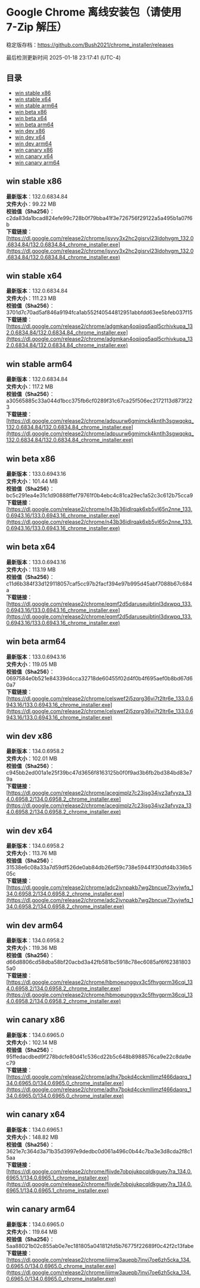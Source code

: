 # Google Chrome 离线安装包（请使用 7-Zip 解压）
稳定版存档：<https://github.com/Bush2021/chrome_installer/releases>

最后检测更新时间
2025-01-18 23:17:41 (UTC-4)

## 目录
* [win stable x86](https://github.com/Bush2021/chrome_installer?tab=readme-ov-file#win-stable-x86)
* [win stable x64](https://github.com/Bush2021/chrome_installer?tab=readme-ov-file#win-stable-x64)
* [win stable arm64](https://github.com/Bush2021/chrome_installer?tab=readme-ov-file#win-stable-arm64)
* [win beta x86](https://github.com/Bush2021/chrome_installer?tab=readme-ov-file#win-beta-x86)
* [win beta x64](https://github.com/Bush2021/chrome_installer?tab=readme-ov-file#win-beta-x64)
* [win beta arm64](https://github.com/Bush2021/chrome_installer?tab=readme-ov-file#win-beta-arm64)
* [win dev x86](https://github.com/Bush2021/chrome_installer?tab=readme-ov-file#win-dev-x86)
* [win dev x64](https://github.com/Bush2021/chrome_installer?tab=readme-ov-file#win-dev-x64)
* [win dev arm64](https://github.com/Bush2021/chrome_installer?tab=readme-ov-file#win-dev-arm64)
* [win canary x86](https://github.com/Bush2021/chrome_installer?tab=readme-ov-file#win-canary-x86)
* [win canary x64](https://github.com/Bush2021/chrome_installer?tab=readme-ov-file#win-canary-x64)
* [win canary arm64](https://github.com/Bush2021/chrome_installer?tab=readme-ov-file#win-canary-arm64)

## win stable x86
**最新版本**：132.0.6834.84  
**文件大小**：99.22 MB  
**校验值（Sha256）**：c2da83da1bcad824efe99c728b0f79bba41f3e726756f29122a5a495b1a07f6b  
**下载链接**：[https://dl.google.com/release2/chrome/jsyvy3x2hc2gisrvl23ldohvgm_132.0.6834.84/132.0.6834.84_chrome_installer.exe](https://dl.google.com/release2/chrome/jsyvy3x2hc2gisrvl23ldohvgm_132.0.6834.84/132.0.6834.84_chrome_installer.exe)  

## win stable x64
**最新版本**：132.0.6834.84  
**文件大小**：111.23 MB  
**校验值（Sha256）**：3701d7c70ad5af846a9194fca1ab552f40544812951abbfdd63ee5bfeb037f15  
**下载链接**：[https://dl.google.com/release2/chrome/adgmkan4oqiiqq5aql5crhivkupa_132.0.6834.84/132.0.6834.84_chrome_installer.exe](https://dl.google.com/release2/chrome/adgmkan4oqiiqq5aql5crhivkupa_132.0.6834.84/132.0.6834.84_chrome_installer.exe)  

## win stable arm64
**最新版本**：132.0.6834.84  
**文件大小**：117.2 MB  
**校验值（Sha256）**：a30565885c33a044d1bcc375fb6cf0289f31c67ca25f506ec2172113d873f223  
**下载链接**：[https://dl.google.com/release2/chrome/adpuurw6gmimck4kntlh3sgwqokq_132.0.6834.84/132.0.6834.84_chrome_installer.exe](https://dl.google.com/release2/chrome/adpuurw6gmimck4kntlh3sgwqokq_132.0.6834.84/132.0.6834.84_chrome_installer.exe)  

## win beta x86
**最新版本**：133.0.6943.16  
**文件大小**：101.44 MB  
**校验值（Sha256）**：bc5c291ea4e31c1d90888ffef79761f0b4ebc4c81ca29ec1a52c3c612b75cca9  
**下载链接**：[https://dl.google.com/release2/chrome/n43b36idlrqak6xb5vl65n2nne_133.0.6943.16/133.0.6943.16_chrome_installer.exe](https://dl.google.com/release2/chrome/n43b36idlrqak6xb5vl65n2nne_133.0.6943.16/133.0.6943.16_chrome_installer.exe)  

## win beta x64
**最新版本**：133.0.6943.16  
**文件大小**：113.19 MB  
**校验值（Sha256）**：c11d6b384f33d129118057caf5cc97b2facf394e97b995d45abf7088b67c684a  
**下载链接**：[https://dl.google.com/release2/chrome/eqmf2d5daruseujbtjnl3dxwpq_133.0.6943.16/133.0.6943.16_chrome_installer.exe](https://dl.google.com/release2/chrome/eqmf2d5daruseujbtjnl3dxwpq_133.0.6943.16/133.0.6943.16_chrome_installer.exe)  

## win beta arm64
**最新版本**：133.0.6943.16  
**文件大小**：119.05 MB  
**校验值（Sha256）**：0697584e0b521e84339d4cca32718de60455f02d4f0b4f695aef0b8bd67d60a7  
**下载链接**：[https://dl.google.com/release2/chrome/celswef2j5zqrg36vi7t2ltr6e_133.0.6943.16/133.0.6943.16_chrome_installer.exe](https://dl.google.com/release2/chrome/celswef2j5zqrg36vi7t2ltr6e_133.0.6943.16/133.0.6943.16_chrome_installer.exe)  

## win dev x86
**最新版本**：134.0.6958.2  
**文件大小**：102.01 MB  
**校验值（Sha256）**：c945bb2ed001a1e25f39bc47d3656f8163125b0f0f9ad3b6fb2bd384bd83e79a  
**下载链接**：[https://dl.google.com/release2/chrome/acegjmplz7c23jsg34jvz3afvyza_134.0.6958.2/134.0.6958.2_chrome_installer.exe](https://dl.google.com/release2/chrome/acegjmplz7c23jsg34jvz3afvyza_134.0.6958.2/134.0.6958.2_chrome_installer.exe)  

## win dev x64
**最新版本**：134.0.6958.2  
**文件大小**：113.76 MB  
**校验值（Sha256）**：31538e6c08a33a7d59df526de0ab84db26ef59c738e59441f30dfd4b336b505c  
**下载链接**：[https://dl.google.com/release2/chrome/adc2ivnpakb7wg2bncue73vyjwfq_134.0.6958.2/134.0.6958.2_chrome_installer.exe](https://dl.google.com/release2/chrome/adc2ivnpakb7wg2bncue73vyjwfq_134.0.6958.2/134.0.6958.2_chrome_installer.exe)  

## win dev arm64
**最新版本**：134.0.6958.2  
**文件大小**：119.36 MB  
**校验值（Sha256）**：d66d8806cd58dba58bf20acbd3a42fb581bc5918c78ec6085af6f623818035a0  
**下载链接**：[https://dl.google.com/release2/chrome/hbmoeunggvx3c5fhvgprm36cqi_134.0.6958.2/134.0.6958.2_chrome_installer.exe](https://dl.google.com/release2/chrome/hbmoeunggvx3c5fhvgprm36cqi_134.0.6958.2/134.0.6958.2_chrome_installer.exe)  

## win canary x86
**最新版本**：134.0.6965.0  
**文件大小**：102.14 MB  
**校验值（Sha256）**：95ffedacdbed9f278bdcfe80d41c536cd22b5c648b8988576ca9e22c8da9ec79  
**下载链接**：[https://dl.google.com/release2/chrome/adhx7bokd4cckmllimzf466daqrq_134.0.6965.0/134.0.6965.0_chrome_installer.exe](https://dl.google.com/release2/chrome/adhx7bokd4cckmllimzf466daqrq_134.0.6965.0/134.0.6965.0_chrome_installer.exe)  

## win canary x64
**最新版本**：134.0.6965.1  
**文件大小**：148.82 MB  
**校验值（Sha256）**：3621e7c364d3a71b35d3997e9dedbc0d061a496c0b44c7ba3e3d8cda2f8c15aa  
**下载链接**：[https://dl.google.com/release2/chrome/fiivde7obpjukpcqldkguey7ra_134.0.6965.1/134.0.6965.1_chrome_installer.exe](https://dl.google.com/release2/chrome/fiivde7obpjukpcqldkguey7ra_134.0.6965.1/134.0.6965.1_chrome_installer.exe)  

## win canary arm64
**最新版本**：134.0.6965.0  
**文件大小**：119.64 MB  
**校验值（Sha256）**：5aa88021b02c855ab0e7ec181805a041812fd5b76775f22689f0c42f2c13fabe  
**下载链接**：[https://dl.google.com/release2/chrome/iijmw3auepb7invj7oe6zh5cka_134.0.6965.0/134.0.6965.0_chrome_installer.exe](https://dl.google.com/release2/chrome/iijmw3auepb7invj7oe6zh5cka_134.0.6965.0/134.0.6965.0_chrome_installer.exe)  

